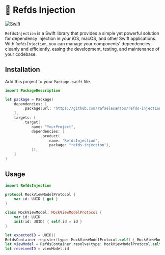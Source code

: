 # 💉 Refds Injection

[![Swift](https://github.com/rafaelesantos/refds-injection/actions/workflows/swift.yml/badge.svg?branch=main)](https://github.com/rafaelesantos/refds-injection/actions/workflows/swift.yml)

`RefdsInjection` is a Swift library that provides a simple yet powerful solution for dependency injection in your iOS, macOS, and other Swift applications. 
With `RefdsInjection`, you can manage your components' dependencies cleanly and efficiently, easing the development, testing, and maintenance of your codebase.

## Installation

Add this project to your `Package.swift` file.

```swift
import PackageDescription

let package = Package(
    dependencies: [
        .package(url: "https://github.com/rafaelesantos/refds-injection.git", branch: "main")
    ],
    targets: [
        .target(
            name: "YourProject",
            dependencies: [
                .product(
                    name: "RefdsInjection",
                    package: "refds-injection"),
            ]),
    ]
)
```

## Usage

```swift
import RefdsInjection

protocol MockViewModelProtocol {
    var id: UUID { get }
}

class MockViewModel: MockViewModelProtocol {
    var id: UUID
    init(id: UUID) { self.id = id }
}

let expectedID = UUID()
RefdsContainer.register(type: MockViewModelProtocol.self) { MockViewModel(id: expectedID) }
let viewModel = RefdsContainer.resolve(type: MockViewModelProtocol.self)
let receivedID = viewModel.id
```
